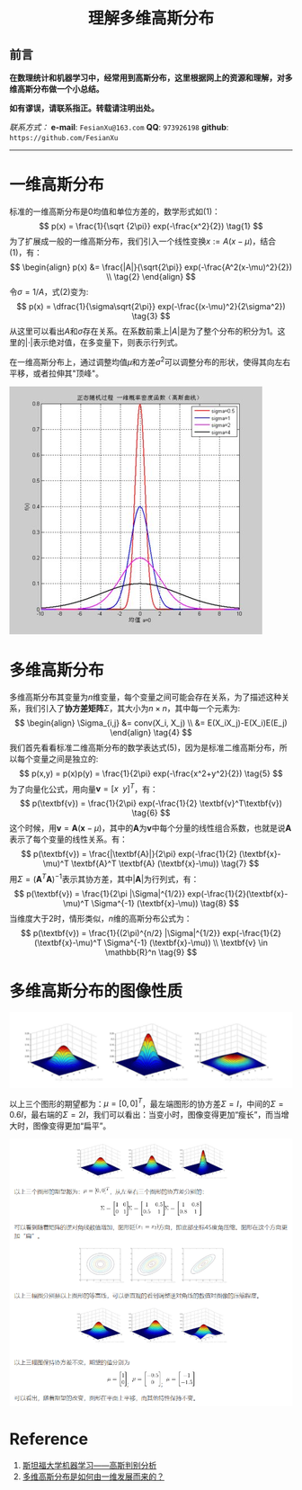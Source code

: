 <h1 align = "center">理解多维高斯分布</h1>

## 前言
**在数理统计和机器学习中，经常用到高斯分布，这里根据网上的资源和理解，对多维高斯分布做一个小总结。**

**如有谬误，请联系指正。转载请注明出处。**

*联系方式：*
**e-mail**: `FesianXu@163.com`
**QQ**: `973926198`
**github**: `https://github.com/FesianXu`

*******************************************************

# 一维高斯分布
标准的一维高斯分布是0均值和单位方差的，数学形式如(1)：
$$
p(x) = \frac{1}{\sqrt {2\pi}} exp(-\frac{x^2}{2})
\tag{1}
$$
为了扩展成一般的一维高斯分布，我们引入一个线性变换$x := A(x-\mu)$，结合(1)，有：
$$
\begin{align}
p(x) &= \frac{|A|}{\sqrt{2\pi}} exp(-\frac{A^2(x-\mu)^2}{2}) \\
\tag{2}
\end{align}
$$
令$\sigma=1/A$，式(2)变为:
$$
p(x) = \dfrac{1}{\sigma\sqrt{2\pi}} exp(-\frac{(x-\mu)^2}{2\sigma^2})
\tag{3}
$$
从这里可以看出$A$和$\sigma$存在关系。在系数前乘上$|A|$是为了整个分布的积分为1。这里的$|\cdot|$表示绝对值，在多变量下，则表示行列式。

在一维高斯分布上，通过调整均值$\mu$和方差$\sigma^2$可以调整分布的形状，使得其向左右平移，或者拉伸其"顶峰"。

![1dgaussian][1dgaussian]

# 多维高斯分布
多维高斯分布其变量为$n$维变量，每个变量之间可能会存在关系，为了描述这种关系，我们引入了**协方差矩阵**$\Sigma$，其大小为$n \times n$，其中每一个元素为:
$$
\begin{align}
\Sigma_{i,j} &= conv(X_i, X_j) \\
			 &= E(X_iX_j)-E(X_i)E(E_j)
\end{align}
\tag{4}
$$
我们首先看看标准二维高斯分布的数学表达式(5)，因为是标准二维高斯分布，所以每个变量之间是独立的:
$$
p(x,y) = p(x)p(y) = \frac{1}{2\pi} exp(-\frac{x^2+y^2}{2})
\tag{5}
$$
为了向量化公式，用向量$\textbf{v}=[x \ \ y]^T$，有：
$$
p(\textbf{v}) = \frac{1}{2\pi} exp(-\frac{1}{2} \textbf{v}^T\textbf{v})
\tag{6}
$$
这个时候，用$\textbf{v} = \textbf{A}(\textbf{x}-\mu)$，其中的$\textbf{A}$为$\textbf{v}$中每个分量的线性组合系数，也就是说$\textbf{A}$表示了每个变量的线性关系。有：
$$
p(\textbf{v}) = \frac{|\textbf{A}|}{2\pi} exp(-\frac{1}{2} (\textbf{x}-\mu)^T \textbf{A}^T \textbf{A} (\textbf{x}-\mu))
\tag{7}
$$
用$\Sigma=(\textbf{A}^T\textbf{A})^{-1}$表示其协方差，其中$|\textbf{A}|$为行列式，有：
$$
p(\textbf{v}) = \frac{1}{2\pi |\Sigma|^{1/2}} exp(-\frac{1}{2}(\textbf{x}-\mu)^T \Sigma^{-1} (\textbf{x}-\mu))
\tag{8}
$$
当维度大于2时，情形类似，$n$维的高斯分布公式为：
$$
p(\textbf{v}) = \frac{1}{(2\pi)^{n/2} |\Sigma|^{1/2}} exp(-\frac{1}{2}(\textbf{x}-\mu)^T \Sigma^{-1} (\textbf{x}-\mu)) \\
\textbf{v} \in \mathbb{R}^n
\tag{9}
$$

# 多维高斯分布的图像性质
![1g][1g]

以上三个图形的期望都为：$\mu =[0,0]^T$，最左端图形的协方差$\Sigma=I$，中间的$\Sigma=0.6I$，最右端的$\Sigma=2I$，我们可以看出：当变小时，图像变得更加“瘦长”，而当增大时，图像变得更加“扁平”。

![2g][2g]





# Reference

1. [斯坦福大学机器学习——高斯判别分析](https://blog.csdn.net/linkin1005/article/details/39054023)
2. [多维高斯分布是如何由一维发展而来的？](https://www.zhihu.com/question/36339816)


[1dgaussian]: ./imgs/1dgaussian.jpg
[1g]: ./imgs/1g.png
[2g]: ./imgs/2g.png